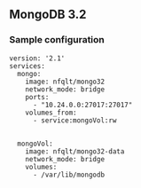 ## MongoDB 3.2

### Sample configuration

```
version: '2.1'
services:
  mongo:
    image: nfqlt/mongo32
    network_mode: bridge
    ports:
      - "10.24.0.0:27017:27017"
    volumes_from:
      - service:mongoVol:rw


  mongoVol:
    image: nfqlt/mongo32-data
    network_mode: bridge
    volumes:
      - /var/lib/mongodb

```
